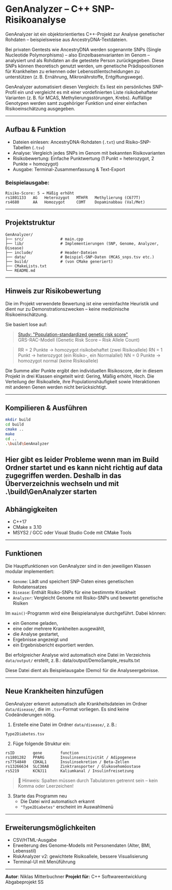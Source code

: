 # GenAnalyzer – C++ SNP-Risikoanalyse

GenAnalyzer ist ein objektorientiertes C++-Projekt zur Analyse genetischer Rohdaten – beispielsweise aus AncestryDNA-Textdateien.

Bei privaten Gentests wie AncestryDNA werden sogenannte SNPs (Single Nucleotide Polymorphisms) – also Einzelbasenvarianten im Genom – analysiert und als Rohdaten an die getestete Person zurückgegeben. Diese SNPs können theoretisch genutzt werden, um genetische Prädispositionen für Krankheiten zu erkennen oder Lebensstilentscheidungen zu unterstützen (z. B. Ernährung, Mikronährstoffe, Entgiftungswege).

GenAnalyzer automatisiert diesen Vergleich:
Es liest ein persönliches SNP-Profil ein und vergleicht es mit einer vordefinierten Liste risikobehafteter Varianten (z. B. für MCAS, Methylierungsstörungen, Krebs). Auffällige Genotypen werden samt zugehöriger Funktion und einer einfachen Risikoeinschätzung ausgegeben.

---

## Aufbau & Funktion

- Dateien einlesen: AncestryDNA-Rohdaten (`.txt`) und Risiko-SNP-Tabellen (`.tsv`)
- Analyse: Vergleich jedes SNPs im Genom mit bekannten Risikovarianten
- Risikobewertung: Einfache Punktwertung (1 Punkt = heterozygot, 2 Punkte = homozygot)
- Ausgabe: Terminal-Zusammenfassung & Text-Export

### Beispielausgabe:

```
Risiko-Score: 5 → Mäßig erhöht
rs1801133   AG   Heterozygot   MTHFR   Methylierung (C677T)
rs4680      AA   Homozygot     COMT    Dopaminabbau (Val/Met)
```

---

## Projektstruktur

```
GenAnalyzer/
├── src/                # main.cpp
├── lib/                # Implementierungen (SNP, Genome, Analyzer, Disease)
├── include/            # Header-Dateien
├── data/               # Beispiel-SNP-Daten (MCAS_snps.tsv etc.)
├── build/              # (von CMake generiert)
├── CMakeLists.txt
└── README.md
```

---

## Hinweis zur Risikobewertung

Die im Projekt verwendete Bewertung ist eine vereinfachte Heuristik und dient nur zu Demonstrationszwecken – keine medizinische Risikoeinschätzung.

Sie basiert lose auf:
>[Study: "Population-standardized genetic risk score"](https://pmc.ncbi.nlm.nih.gov/articles/PMC4955173/)  
>GRS-RAC-Modell
>(Genetic Risk Score – Risk Allele Count)

>RR = 2 Punkte → homozygot risikobehaftet (zwei Risikoallele)
>RN = 1 Punkt → heterozygot (ein Risiko-, ein Normalallel)
>NN = 0 Punkte → homozygot normal (keine Risikoallele)

Die Summe aller Punkte ergibt den individuellen Risikoscore, der in diesem Projekt in drei Klassen eingeteilt wird: Gering, Mäßig erhöht, Hoch.
Die Verteilung der Risikoallele, ihre Populationshäufigkeit sowie Interaktionen mit anderen Genen werden nicht berücksichtigt.

---

## Kompilieren & Ausführen

```bash
mkdir build
cd build
cmake ..
make
cd ..
.\build\GenAnalyzer
```
Hier gibt es leider Probleme wenn man im Build Ordner startet und es kann nicht richtig auf data zugegriffen werden.
Deshalb in das Überverzeichnis wechseln und mit .\build\GenAnalyzer starten
---

## Abhängigkeiten

- C++17
- CMake ≥ 3.10
- MSYS2 / GCC oder Visual Studio Code mit CMake Tools

---

## Funktionen

Die Hauptfunktionen von GenAnalyzer sind in den jeweiligen Klassen modular implementiert:

- `Genome`: Lädt und speichert SNP-Daten eines genetischen Rohdatensatzes
- `Disease`: Enthält Risiko-SNPs für eine bestimmte Krankheit
- `Analyzer`: Vergleicht Genome mit Risiko-SNPs und bewertet genetische Risiken

Im `main()`-Programm wird eine Beispielanalyse durchgeführt. Dabei können:

- ein Genome geladen,
- eine oder mehrere Krankheiten ausgewählt,
- die Analyse gestartet,
- Ergebnisse angezeigt und
- ein Ergebnisbericht exportiert werden.

Bei erfolgreicher Analyse wird automatisch eine Datei im Verzeichnis `data/output/` erstellt, z. B.:
data/output/DemoSample_results.txt

Diese Datei dient als Beispielausgabe (Demo) für die Analyseergebnisse.

---

## Neue Krankheiten hinzufügen

GenAnalyzer erkennt automatisch alle Krankheitsdateien im Ordner `data/disease/`, die im `.tsv`-Format vorliegen. Es sind keine Codeänderungen nötig.

1. Erstelle eine Datei im Ordner `data/disease/`, z. B.:
   
```
Type2Diabetes.tsv
````

2. Füge folgende Struktur ein:

```tsv
rsID        gene        function
rs1801282   PPARG       Insulinsensitivität / Adipogenese
rs7754840   CDKAL1      Insulinsekretion / Beta-Zellen
rs13266634  SLC30A8     Zinktransporter / Glukosehomöostase
rs5219      KCNJ11      Kaliumkanal / Insulinfreisetzung
````

> 🔹 Hinweis: Spalten müssen durch Tabulatoren getrennt sein – kein Komma oder Leerzeichen!

3. Starte das Programm neu
   - Die Datei wird automatisch erkannt
   - `"Type2Diabetes"` erscheint im Auswahlmenü

---


## Erweiterungsmöglichkeiten

- CSV/HTML-Ausgabe
- Erweiterung des Genome-Modells mit Personendaten (Alter, BMI, Lebensstil)
- RiskAnalyzer v2: gewichtete Risikoallele, bessere Visualisierung
- Terminal-UI mit Menüführung

---

**Autor**: Niklas Mitterbuchner
**Projekt für:** C++ Softwareentwicklung Abgabeprojekt SS  

